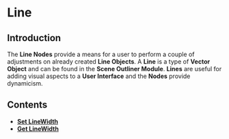 # Line 

## Introduction

The **Line Nodes** provide a means for a user to perform a couple of adjustments on already created **Line Objects**. A **Line** is a type of **Vector Object** and can be found in the **Scene Outliner Module**. **Lines** are useful for adding visual aspects to a **User Interface** and the **Nodes** provide dynamicism.

## Contents

* [**Set LineWidth**](setlinewidth.md)
* [**Get LineWidth**](getlinewidth.md)
